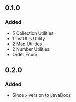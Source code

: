 ## 0.1.0

### Added

- 5 Collection Utilities
- 1 ListUtils Utility
- 2 Map Utilities
- 2 Number Utilities
- Order Enum

## 0.2.0

### Added

- Since `x` version to JavaDocs